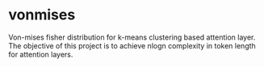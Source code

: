 # vonmises
Von-mises fisher distribution for k-means clustering based attention layer.
The objective of this project is to achieve nlogn complexity in token length for attention layers.

